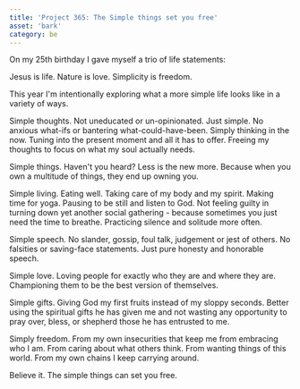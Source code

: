 ```yaml
---
title: 'Project 365: The Simple things set you free'
asset: 'bark'
category: be
---
```


On my 25th birthday I gave myself a trio of life statements:

Jesus is life. Nature is love. Simplicity is freedom.

This year I'm intentionally exploring what a more simple life looks like in a variety of ways.

Simple thoughts. Not uneducated or un-opinionated. Just simple. No anxious what-ifs or bantering what-could-have-been. Simply thinking in the now. Tuning into the present moment and all it has to offer. Freeing my thoughts to focus on what my soul actually needs.

Simple things. Haven't you heard? Less is the new more. Because when you own a multitude of things, they end up owning you.

Simple living. Eating well. Taking care of my body and my spirit. Making time for yoga. Pausing to be still and listen to God. Not feeling guilty in turning down yet another social gathering - because sometimes you just need the time to breathe. Practicing silence and solitude more often.

Simple speech. No slander, gossip, foul talk, judgement or jest of others. No falsities or saving-face statements. Just pure honesty and honorable speech.

Simple love. Loving people for exactly who they are and where they are. Championing them to be the best version of themselves.

Simple gifts. Giving God my first fruits instead of my sloppy seconds. Better using the spiritual gifts he has given me and not wasting any opportunity to pray over, bless, or shepherd those he has entrusted to me.

Simply freedom. From my own insecurities that keep me from embracing who I am. From caring about what others think. From wanting things of this world. From my own chains I keep carrying around.

Believe it. The simple things can set you free.



